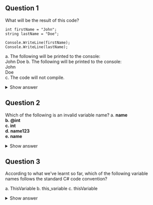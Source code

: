 ## Question 1
What will be the result of this code?
```
int firstName = "John";
string lastName = "Doe";

Console.WriteLine(firstName);
Console.WriteLine(lastName);
```
a. The following will be printed to the console:<br>
	John Doe
b. The following will be printed to the console:<br>
	John<br>
	Doe<br>
c. The code will not compile.

<details>
	<summary>Show answer</summary>
	<strong>Correct answer:</strong> c
</details>

## Question 2
Which of the following is an invalid variable name?
a. __name<br>
b. @int <br>
c. int<br>
d. name123<br>
e. name__<br>

<details>
	<summary>Show answer</summary>
	<strong>Correct answer:</strong> c
</details>

## Question 3
According to what we've learnt so far, which of the 
following variable names follows the standard C# code 
convention?

a. ThisVariable
b. this_variable
c. thisVariable

<details>
	<summary>Show answer</summary>
	<strong>Correct answer:</strong> c
</details>
